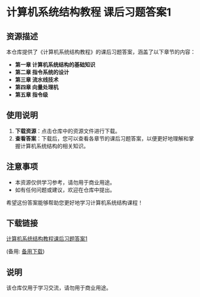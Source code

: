 # 计算机系统结构教程 课后习题答案1

## 资源描述

本仓库提供了《计算机系统结构教程》的课后习题答案，涵盖了以下章节的内容：

- **第一章 计算机系统结构的基础知识**
- **第二章 指令系统的设计**
- **第三章 流水线技术**
- **第四章 向量处理机**
- **第五章 指令级**

## 使用说明

1. **下载资源**：点击仓库中的资源文件进行下载。
2. **查看答案**：下载后，您可以查看各章节的课后习题答案，以便更好地理解和掌握计算机系统结构的相关知识。

## 注意事项

- 本资源仅供学习参考，请勿用于商业用途。
- 如有任何问题或建议，欢迎在仓库中提出。

希望这份答案能够帮助您更好地学习计算机系统结构课程！

## 下载链接
[计算机系统结构教程课后习题答案1](https://pan.quark.cn/s/865723eab11a) 

(备用: [备用下载](https://pan.baidu.com/s/1uuGYlNaFVrOaVREDtNI3XA?pwd=1234))

## 说明

该仓库仅用于学习交流，请勿用于商业用途。
